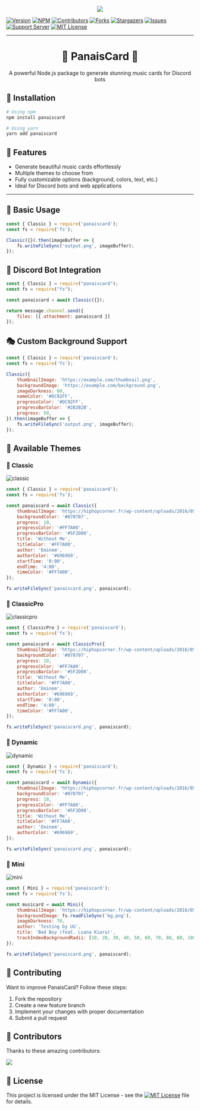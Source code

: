 <p align="center">
  <img src="https://capsule-render.vercel.app/api?type=waving&color=gradient&height=200&section=header&text=PanaisCard&fontSize=80&fontAlignY=35&animation=twinkling&fontColor=gradient" />
</p>

[![Version][version-shield]](version-url)
[![NPM][npm-shield]][npm-url]
[![Contributors][contributors-shield]][contributors-url]
[![Forks][forks-shield]][forks-url]
[![Stargazers][stars-shield]][stars-url]
[![Issues][issues-shield]][issues-url]
[![Support Server][support-shield]][support-server]
[![MIT License][license-shield]][license-url]

---

<h1 align="center">🎵 PanaisCard 🎵</h1>

<p align="center">A powerful Node.js package to generate stunning music cards for Discord bots</p>

## 🚀 Installation

```sh
# Using npm
npm install panaiscard

# Using yarn
yarn add panaiscard
```

## 🎨 Features
- Generate beautiful music cards effortlessly
- Multiple themes to choose from
- Fully customizable options (background, colors, text, etc.)
- Ideal for Discord bots and web applications

---

## 📌 Basic Usage

```js
const { Classic } = require('panaiscard');
const fs = require('fs');

Classic({}).then(imageBuffer => {
    fs.writeFileSync('output.png', imageBuffer);
});
```

## 🤖 Discord Bot Integration

```js
const { Classic } = require("panaiscard");
const fs = require("fs");

const panaiscard = await Classic({});

return message.channel.send({
    files: [{ attachment: panaiscard }]
});
```

## 🎭 Custom Background Support

```js
const { Classic } = require('panaiscard');
const fs = require('fs');

Classic({
    thumbnailImage: 'https://example.com/thumbnail.png',
    backgroundImage: 'https://example.com/background.png',
    imageDarkness: 60,
    nameColor: '#DC92FF',
    progressColor: '#DC92FF',
    progressBarColor: '#2B2B2B',
    progress: 50,
}).then(imageBuffer => {
    fs.writeFileSync('output.png', imageBuffer);
});
```

## 🎨 Available Themes

### 🔹 Classic
![classic](images/Classic.png)

```js
const { Classic } = require('panaiscard');
const fs = require('fs');

const panaiscard = await Classic({
    thumbnailImage: 'https://hiphopcorner.fr/wp-content/uploads/2016/05/image-eminem-cover-album-marshall-mathers-lp.jpg',
    backgroundColor: '#070707',
    progress: 10,
    progressColor: '#FF7A00',
    progressBarColor: '#5F2D00',
    title: 'Without Me',
    titleColor: '#FF7A00',
    author: 'Eminem',
    authorColor: '#696969',
    startTime: '0:00',
    endTime: '4:00',
    timeColor: '#FF7A00',
});

fs.writeFileSync('panaiscard.png', panaiscard);
```

### 🔹 ClassicPro
![classicpro](images/ClassicPro.png)

```js
const { ClassicPro } = require('panaiscard');
const fs = require('fs');

const panaiscard = await ClassicPro({
    thumbnailImage: 'https://hiphopcorner.fr/wp-content/uploads/2016/05/image-eminem-cover-album-marshall-mathers-lp.jpg',
    backgroundColor: '#070707',
    progress: 10,
    progressColor: '#FF7A00',
    progressBarColor: '#5F2D00',
    title: 'Without Me',
    titleColor: '#FF7A00',
    author: 'Eminem',
    authorColor: '#696969',
    startTime: '0:00',
    endTime: '4:00',
    timeColor: '#FF7A00',
});

fs.writeFileSync('panaiscard.png', panaiscard);
```

### 🔹 Dynamic
![dynamic](images/Dynamic.png)

```js
const { Dynamic } = require('panaiscard');
const fs = require('fs');

const panaiscard = await Dynamic({
    thumbnailImage: 'https://hiphopcorner.fr/wp-content/uploads/2016/05/image-eminem-cover-album-marshall-mathers-lp.jpg',
    backgroundColor: '#070707',
    progress: 10,
    progressColor: '#FF7A00',
    progressBarColor: '#5F2D00',
    title: 'Without Me',
    titleColor: '#FF7A00',
    author: 'Eminem',
    authorColor: '#696969',
});

fs.writeFileSync('panaiscard.png', panaiscard);
```

### 🔹 Mini
![mini](images/Mini.png)

```js
const { Mini } = require('panaiscard');
const fs = require('fs');

const musicard = await Mini({
    thumbnailImage: 'https://hiphopcorner.fr/wp-content/uploads/2016/05/image-eminem-cover-album-marshall-mathers-lp.jpg',
    backgroundImage: fs.readFileSync('bg.png'),
    imageDarkness: 70,
    author: 'Testing by UG',
    title: 'Bad Boy (feat. Luana Kiara)',
    trackIndexBackgroundRadii: [10, 20, 30, 40, 50, 60, 70, 80, 80, 100],
});

fs.writeFileSync('panaiscard.png', panaiscard);
```

## 🤝 Contributing
Want to improve PanaisCard? Follow these steps:

1. Fork the repository
2. Create a new feature branch
3. Implement your changes with proper documentation
4. Submit a pull request

## 💖 Contributors

Thanks to these amazing contributors:

<a href="https://github.com/LucasB25/panaiscard/graphs/contributors">
  <img src="https://contrib.rocks/image?repo=LucasB25/panaiscard" />
</a>

## 📜 License
This project is licensed under the MIT License - see the [![MIT License][license-shield]][license-url] file for details.


[version-shield]: https://img.shields.io/github/package-json/v/LucasB25/panaiscard?style=for-the-badge
[npm-shield]: https://img.shields.io/npm/v/panaiscard.svg?maxAge=3600&style=for-the-badge
[npm-url]: https://www.npmjs.com/package/panaiscard
[contributors-shield]: https://img.shields.io/github/contributors/LucasB25/panaiscard.svg?style=for-the-badge
[contributors-url]: https://github.com/LucasB25/panaiscard/graphs/contributors
[forks-shield]: https://img.shields.io/github/forks/LucasB25/panaiscard.svg?style=for-the-badge
[forks-url]: https://github.com/LucasB25/panaiscard/network/members
[stars-shield]: https://img.shields.io/github/stars/LucasB25/panaiscard.svg?style=for-the-badge
[stars-url]: https://github.com/LucasB25/panaiscard/stargazers
[issues-shield]: https://img.shields.io/github/issues/LucasB25/panaiscard.svg?style=for-the-badge
[issues-url]: https://github.com/LucasB25/panaiscard/issues
[license-shield]: https://img.shields.io/github/license/LucasB25/panaiscard.svg?style=for-the-badge
[license-url]: https://github.com/LucasB25/panaiscard/blob/main/LICENSE
[support-server]: https://discord.gg/nvcznzhkTF
[support-shield]: https://img.shields.io/discord/942117923001098260.svg?style=for-the-badge&logo=discord&colorB=7289DA
